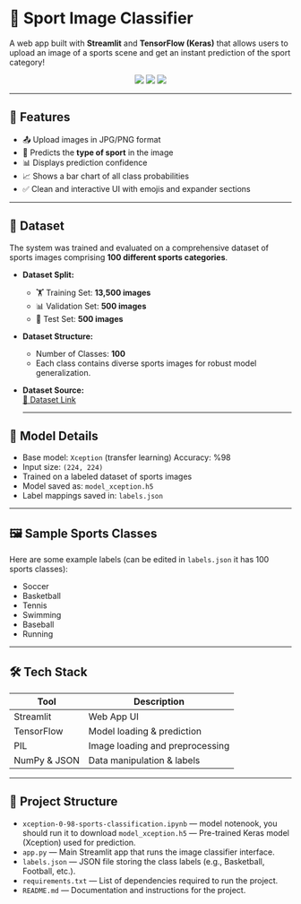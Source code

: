 # 🏅 Sport Image Classifier

A web app built with **Streamlit** and **TensorFlow (Keras)** that allows users to upload an image of a sports scene and get an instant prediction of the sport category!

<div align="center">
  <img src="https://img.shields.io/badge/Streamlit-%23FF4B4B.svg?&style=for-the-badge&logo=streamlit&logoColor=white"/>
  <img src="https://img.shields.io/badge/TensorFlow-FC7308?style=for-the-badge&logo=tensorflow&logoColor=white"/>
  <img src="https://img.shields.io/badge/PIL-Python%20Imaging%20Library-blue?style=for-the-badge"/>
</div>

---


## 📌 Features

- 📤 Upload images in JPG/PNG format
- 🧠 Predicts the **type of sport** in the image
- 📊 Displays prediction confidence
- 📈 Shows a bar chart of all class probabilities
- ✅ Clean and interactive UI with emojis and expander sections

---

## 📂 Dataset

The system was trained and evaluated on a comprehensive dataset of sports images comprising **100 different sports categories**.

- **Dataset Split:**
  - 🏋️ Training Set: **13,500 images**
  - 📊 Validation Set: **500 images**
  - 🧪 Test Set: **500 images**

- **Dataset Structure:**
  - Number of Classes: **100**
  - Each class contains diverse sports images for robust model generalization.

- **Dataset Source:**  
  [🔗 Dataset Link](https://www.kaggle.com/datasets/gpiosenka/sports-classification)

  ---

## 🧠 Model Details

- Base model: `Xception` (transfer learning)  Accuracy: %98
- Input size: `(224, 224)`
- Trained on a labeled dataset of sports images
- Model saved as: `model_xception.h5`
- Label mappings saved in: `labels.json`

---

## 🖼️ Sample Sports Classes

Here are some example labels (can be edited in `labels.json` it has 100 sports classes):

- Soccer
- Basketball
- Tennis
- Swimming
- Baseball
- Running

---

## 🛠️ Tech Stack

| Tool           | Description                      |
|----------------|----------------------------------|
| Streamlit      | Web App UI                       |
| TensorFlow     | Model loading & prediction       |
| PIL            | Image loading and preprocessing  |
| NumPy & JSON   | Data manipulation & labels       |

---

## 📁 Project Structure

- `xception-0-98-sports-classification.ipynb` — model notenook, you should run it to download `model_xception.h5` — Pre-trained Keras model (Xception) used for prediction.
- `app.py` — Main Streamlit app that runs the image classifier interface.
- `labels.json` — JSON file storing the class labels (e.g., Basketball, Football, etc.).
- `requirements.txt` — List of dependencies required to run the project.
- `README.md` — Documentation and instructions for the project.
